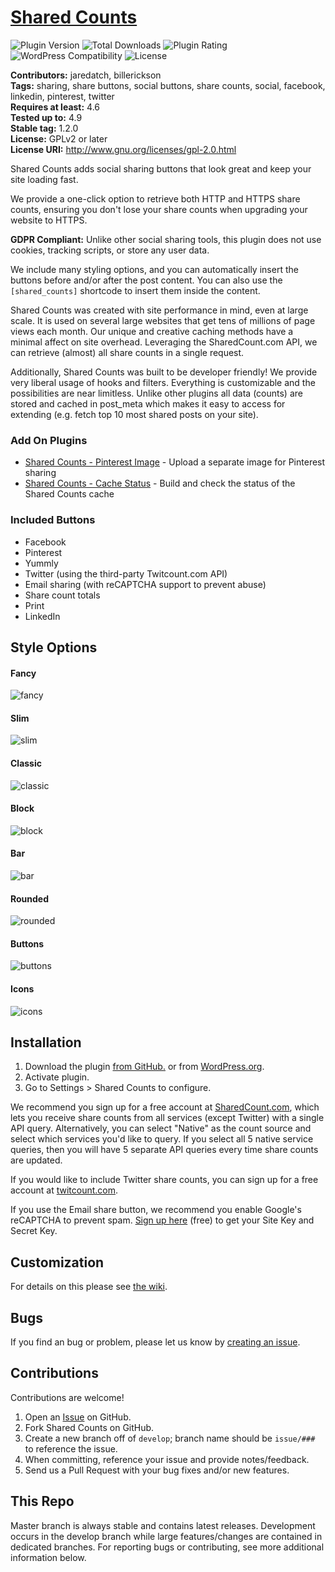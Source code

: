 # [Shared Counts](https://wordpress.org/plugins/shared-counts/) #

![Plugin Version](https://img.shields.io/wordpress/plugin/v/shared-counts.svg?style=flat-square) ![Total Downloads](https://img.shields.io/wordpress/plugin/dt/shared-counts.svg?style=flat-square) ![Plugin Rating](https://img.shields.io/wordpress/plugin/r/shared-counts.svg?style=flat-square) ![WordPress Compatibility](https://img.shields.io/wordpress/v/shared-counts.svg?style=flat-square) ![License](https://img.shields.io/badge/license-GPL--2.0%2B-red.svg?style=flat-square)

**Contributors:** jaredatch, billerickson  
**Tags:** sharing, share buttons, social buttons, share counts, social, facebook, linkedin, pinterest, twitter  
**Requires at least:** 4.6  
**Tested up to:** 4.9  
**Stable tag:** 1.2.0  
**License:** GPLv2 or later  
**License URI:** http://www.gnu.org/licenses/gpl-2.0.html

Shared Counts adds social sharing buttons that look great and keep your site loading fast.

We provide a one-click option to retrieve both HTTP and HTTPS share counts, ensuring you don't lose your share counts when upgrading your website to HTTPS.

**GDPR Compliant:** Unlike other social sharing tools, this plugin does not use cookies, tracking scripts, or store any user data.

We include many styling options, and you can automatically insert the buttons before and/or after the post content. You can also use the `[shared_counts]` shortcode to insert them inside the content.

Shared Counts was created with site performance in mind, even at large scale. It is used on several large websites that get tens of millions of page views each month. Our unique and creative caching methods have a minimal affect on site overhead. Leveraging the SharedCount.com API, we can retrieve (almost) all share counts in a single request.

Additionally, Shared Counts was built to be developer friendly! We provide very liberal usage of hooks and filters. Everything is customizable and the possibilities are near limitless. Unlike other plugins all data (counts) are stored and cached in post_meta which makes it easy to access for extending (e.g. fetch top 10 most shared posts on your site).

### Add On Plugins
- [Shared Counts - Pinterest Image](https://github.com/billerickson/Shared-Counts-Pinterest-Image) - Upload a separate image for Pinterest sharing
- [Shared Counts - Cache Status](https://github.com/billerickson/Shared-Counts-Cache-Status) - Build and check the status of the Shared Counts cache

### Included Buttons
- Facebook
- Pinterest
- Yummly
- Twitter (using the third-party Twitcount.com API)
- Email sharing (with reCAPTCHA support to prevent abuse)
- Share count totals
- Print
- LinkedIn

## Style Options ##

#### Fancy

![fancy](https://d3vv6lp55qjaqc.cloudfront.net/items/001O1T2o0s0a3A2F3D0p/Screen%20Shot%202018-02-09%20at%2010.32.32%20AM.png?X-CloudApp-Visitor-Id=095a13821a9a7633d8999bdb4bf2b94a&v=a0c11008)

#### Slim

![slim](https://d3vv6lp55qjaqc.cloudfront.net/items/363x2P3Y2t0w1g1S2u2C/Screen%20Shot%202018-02-09%20at%2010.33.17%20AM.png?X-CloudApp-Visitor-Id=095a13821a9a7633d8999bdb4bf2b94a&v=473dd2d6)

#### Classic
![classic](https://d3vv6lp55qjaqc.cloudfront.net/items/302h3t3j3z0x3w2l0o0i/Screen%20Shot%202018-02-09%20at%2010.33.53%20AM.png?X-CloudApp-Visitor-Id=095a13821a9a7633d8999bdb4bf2b94a&v=7c71a21a)

#### Block
![block](https://d3vv6lp55qjaqc.cloudfront.net/items/441W3L3j3S3O2P2u3x21/Screen%20Shot%202018-02-09%20at%2010.35.19%20AM.png?X-CloudApp-Visitor-Id=095a13821a9a7633d8999bdb4bf2b94a&v=bad3fa6c)

#### Bar
![bar](https://d3vv6lp55qjaqc.cloudfront.net/items/2R2X2a3g1j0w1L171h1H/Screen%20Shot%202018-02-09%20at%2010.36.51%20AM.png?X-CloudApp-Visitor-Id=095a13821a9a7633d8999bdb4bf2b94a&v=876d7ced)

#### Rounded
![rounded](https://d3vv6lp55qjaqc.cloudfront.net/items/2n2G3j3h161I2I2O1e0L/Screen%20Shot%202018-02-09%20at%2010.44.47%20AM.png?X-CloudApp-Visitor-Id=095a13821a9a7633d8999bdb4bf2b94a&v=116f138b)

#### Buttons
![buttons](https://d3vv6lp55qjaqc.cloudfront.net/items/1u0C1s210Z1L12181J3A/Screen%20Shot%202018-02-09%20at%2010.45.29%20AM.png?X-CloudApp-Visitor-Id=095a13821a9a7633d8999bdb4bf2b94a&v=cffff3cf)

#### Icons
![icons](https://d3vv6lp55qjaqc.cloudfront.net/items/3H1M1e3K0F3K370Q1J1L/Screen%20Shot%202018-02-09%20at%2010.47.16%20AM.png?X-CloudApp-Visitor-Id=095a13821a9a7633d8999bdb4bf2b94a&v=b4d3bc7f)

## Installation ##
1. Download the plugin [from GitHub.](https://github.com/jaredatch/Shared-Counts/archive/master.zip) or from [WordPress.org](https://wordpress.org/plugins/shared-counts/).
2. Activate plugin.
3. Go to Settings > Shared Counts to configure.

We recommend you sign up for a free account at [SharedCount.com](https://sharedcount.com), which lets you receive share counts from all services (except Twitter) with a single API query. Alternatively, you can select "Native" as the count source and select which services you'd like to query. If you select all 5 native service queries, then you will have 5 separate API queries every time share counts are updated.

If you would like to include Twitter share counts, you can sign up for a free account at [twitcount.com](https://twitcount.com).

If you use the Email share button, we recommend you enable Google's reCAPTCHA to prevent spam. [Sign up here](https://www.google.com/recaptcha/intro/android.html) (free) to get your Site Key and Secret Key.

## Customization ##
For details on this please see [the wiki](https://github.com/jaredatch/Shared-Counts/wiki/).

## Bugs ##
If you find an bug or problem, please let us know by [creating an issue](https://github.com/jaredatch/Shared-Counts/issues?state=open).

## Contributions ##
Contributions are welcome!

1. Open an [Issue](https://github.com/jaredatch/Shared-Counts/issues) on GitHub.
2. Fork Shared Counts on GitHub.
3. Create a new branch off of `develop`; branch name should be `issue/###` to reference the issue.
4. When committing, reference your issue and provide notes/feedback.
5. Send us a Pull Request with your bug fixes and/or new features.

## This Repo ##
Master branch is always stable and contains latest releases. Development occurs in the develop branch while large features/changes are contained in dedicated branches. For reporting bugs or contributing, see more additional information below.
